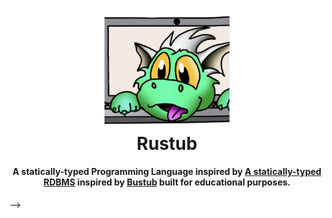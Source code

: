 <div id="top"></div>

<!-- PROJECT SHIELDS -->

<h1 align="center">
    <a href="https://github.com/pulanski/leafc"><img src="assets/img/logo.png" alt="Rustub logo" width="200" href></a>
    <br>
    Rustub
    <br>
</h1>

<h4 align="center">A statically-typed Programming Language inspired by <a href="

<!-- <h4 align="center">A statically-typed





 <a href="https://en.wikipedia.org/wiki/Relational_database_management_system" target="_blank">RDBMS</a>  inspired by <a href="https://github.com/cmu-db/bustub" target="_blank">Bustub</a> built for educational purposes.</h4> -->
